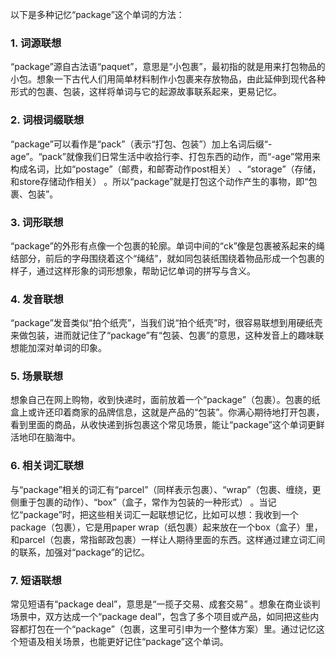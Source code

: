 以下是多种记忆“package”这个单词的方法：
### 1. 词源联想
“package”源自古法语“paquet”，意思是“小包裹”，最初指的就是用来打包物品的小包。想象一下古代人们用简单材料制作小包裹来存放物品，由此延伸到现代各种形式的包裹、包装，这样将单词与它的起源故事联系起来，更易记忆。 

### 2. 词根词缀联想 
“package”可以看作是“pack”（表示“打包、包装”）加上名词后缀“-age”。“pack”就像我们日常生活中收拾行李、打包东西的动作，而“-age”常用来构成名词，比如“postage”（邮费，和邮寄动作post相关） 、“storage”（存储，和store存储动作相关） 。所以“package”就是打包这个动作产生的事物，即“包裹、包装”。 

### 3. 词形联想 
“package”的外形有点像一个包裹的轮廓。单词中间的“ck”像是包裹被系起来的绳结部分，前后的字母围绕着这个“绳结”，就如同包装纸围绕着物品形成一个包裹的样子，通过这样形象的词形想象，帮助记忆单词的拼写与含义。 

### 4. 发音联想 
“package”发音类似“拍个纸壳”，当我们说“拍个纸壳”时，很容易联想到用硬纸壳来做包装，进而就记住了“package”有“包装、包裹”的意思，这种发音上的趣味联想能加深对单词的印象。 

### 5. 场景联想 
想象自己在网上购物，收到快递时，面前放着一个“package”（包裹）。包裹的纸盒上或许还印着商家的品牌信息，这就是产品的“包装”。你满心期待地打开包裹，看到里面的商品，从收快递到拆包裹这个常见场景，能让“package”这个单词更鲜活地印在脑海中。 

### 6. 相关词汇联想 
与“package”相关的词汇有“parcel”（同样表示包裹）、“wrap”（包裹、缠绕，更侧重于包裹的动作）、“box”（盒子，常作为包装的一种形式） 。当记忆“package”时，把这些相关词汇一起联想记忆，比如可以想：我收到一个package（包裹），它是用paper wrap（纸包裹）起来放在一个box（盒子）里，和parcel（包裹，常指邮政包裹）一样让人期待里面的东西。这样通过建立词汇间的联系，加强对“package”的记忆。 

### 7. 短语联想 
常见短语有“package deal”，意思是“一揽子交易、成套交易” 。想象在商业谈判场景中，双方达成一个“package deal”，包含了多个项目或产品，如同把这些内容都打包在一个“package”（包裹，这里可引申为一个整体方案）里。通过记忆这个短语及相关场景，也能更好记住“package”这个单词。 